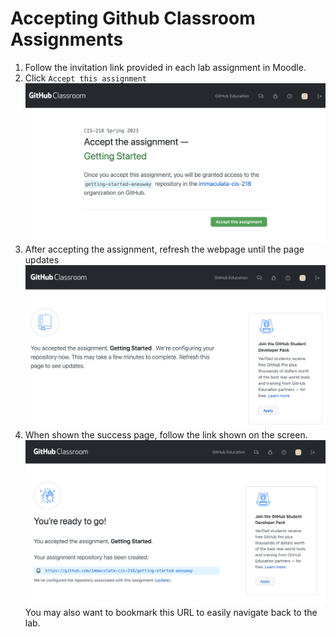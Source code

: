 # Accepting Github Classroom Assignments

1. Follow the invitation link provided in each lab assignment in Moodle.
2. Click `Accept this assignment`
   ![](images/github-accept-01.png)
3. After accepting the assignment, refresh the webpage until the page updates
   ![](images/github-accept-02.png)
4. When shown the success page, follow the link shown on the screen. 
   ![](images/github-accept-03.png)
   You may also want to bookmark this URL to easily navigate back to the lab.